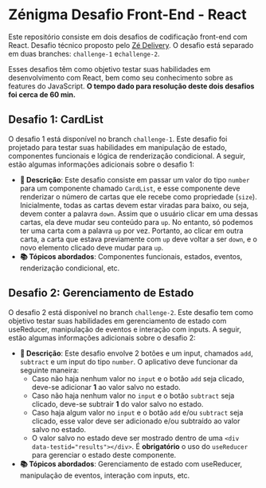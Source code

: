 # Zénigma Desafio Front-End - React

Este repositório consiste em dois desafios de codificação front-end com React. Desafio técnico proposto pelo [Zé Delivery](https://www.ze.delivery/). O desafio está separado em duas branches:  `challenge-1`  e`challenge-2`.

Esses desafios têm como objetivo testar suas habilidades em desenvolvimento com React, bem como seu conhecimento sobre as features do JavaScript.
**O tempo dado para resolução deste dois desafios foi cerca de 60 min.**



## Desafio 1: CardList

O desafio 1 está disponível no branch `challenge-1`. Este desafio foi projetado para testar suas habilidades em manipulação de estado, componentes funcionais e lógica de renderização condicional. A seguir, estão algumas informações adicionais sobre o desafio 1:

- **📄 Descrição**:
  Este desafio consiste em passar um valor do tipo `number` para um componente chamado `CardList`, e esse componente deve renderizar o número de cartas que ele recebe como propriedade (`size`).
  Inicialmente, todas as cartas devem estar viradas para baixo, ou seja, devem conter a palavra `down`. Assim que o usuário clicar em uma dessas cartas, ela deve mudar seu conteúdo para `up`. No entanto, só podemos ter uma carta com a palavra `up` por vez. Portanto, ao clicar em outra carta, a carta que estava previamente com `up` deve voltar a ser `down`, e o novo elemento clicado deve mudar para `up`.
- **📚 Tópicos abordados**: Componentes funcionais, estados, eventos, renderização condicional, etc.

## Desafio 2: Gerenciamento de Estado

O desafio 2 está disponível no branch `challenge-2`. Este desafio tem como objetivo testar suas habilidades em gerenciamento de estado com useReducer, manipulação de eventos e interação com inputs. A seguir, estão algumas informações adicionais sobre o desafio 2:

- **📄 Descrição**:
  Este desafio envolve 2 botões e um input, chamados `add`, `subtract` e um input do tipo `number`. O aplicativo deve funcionar da seguinte maneira:
  - Caso não haja nenhum valor no `input` e o botão `add` seja clicado, deve-se adicionar **1** ao valor salvo no estado.
  - Caso não haja nenhum valor no `input` e o botão `subtract` seja clicado, deve-se subtrair **1** do valor salvo no estado.
  - Caso haja algum valor no `input` e o botão `add` e/ou `subtract` seja clicado, esse valor deve ser adicionado e/ou subtraído ao valor salvo no estado.
  - O valor salvo no estado deve ser mostrado dentro de uma `<div data-testid="results"></div>`. É **obrigatório** o uso do `useReducer` para gerenciar o estado deste componente.
- **📚 Tópicos abordados**: Gerenciamento de estado com useReducer, manipulação de eventos, interação com inputs, etc.

